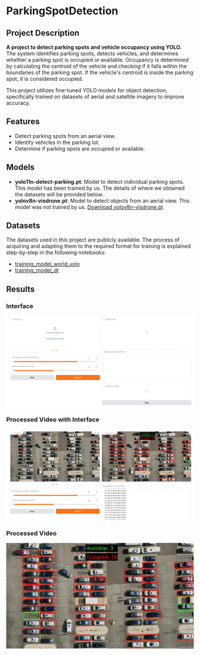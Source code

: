 # ParkingSpotDetection

## Project Description

**A project to detect parking spots and vehicle occupancy using YOLO.**  
The system identifies parking spots, detects vehicles, and determines whether a parking spot is occupied or available. Occupancy is determined by calculating the centroid of the vehicle and checking if it falls within the boundaries of the parking spot. If the vehicle's centroid is inside the parking spot, it is considered occupied.

This project utilizes fine-tuned YOLO models for object detection, specifically trained on datasets of aerial and satellite imagery to improve accuracy.

## Features

- Detect parking spots from an aerial view.
- Identify vehicles in the parking lot.
- Determine if parking spots are occupied or available.

## Models
- **yolo11n-detect-parking.pt**: Model to detect individual parking spots. This model has been trained by us. The details of where we obtained the datasets will be provided below.
- **yolov8n-visdrone.pt**: Model to detect objects from an aerial view. This model was not trained by us. [Download yolov8n-visdrone.pt](https://huggingface.co/mshamrai/yolov8n-visdrone)


## Datasets

The datasets used in this project are publicly available. The process of acquiring and adapting them to the required format for training is explained step-by-step in the following notebooks:

- [training_model_world_yolo](notebooks/training_model_world_yolo.ipynb)
- [training_model_dt](notebooks/training_model_dt.ipynb)

## Results

### Interface

![Interface](img/gradio-interface.png)

### Processed Video with Interface

![Processed Video Interface](img/gradio-interface-result.png)

### Processed Video

![Processed Video GIF](img/result.gif)

